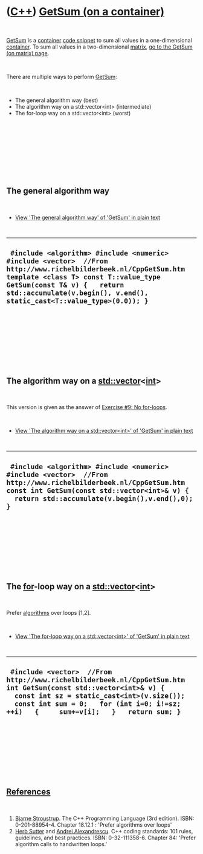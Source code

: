 



 

 

 

 

 

([C++](Cpp.md)) [GetSum (on a container)](CppGetSum.md)
=========================================================

 

[GetSum](CppGetSum.md) is a [container](CppContainer.md) [code
snippet](CppCodeSnippets.md) to sum all values in a one-dimensional
[container](CppContainer.md). To sum all values in a two-dimensional
[matrix](CppMatrix.md), [go to the GetSum (on matrix)
page](CppGetSumMatrix.md).

 

There are multiple ways to perform [GetSum](CppGetSum.md):

 

-   The general algorithm way (best)
-   The algorithm way on a std::vector&lt;int&gt; (intermediate)
-   The for-loop way on a std::vector&lt;int&gt; (worst)

 

 

 

 

 

The general algorithm way
-------------------------

 

-   [View 'The general algorithm way' of 'GetSum' in plain
    text](CppGetSumGenAlgo.txt)

 

  ----------------------------------------------------------------------------------------------------------------------------------------------------------------------------------------------------------------------------------------------------------------
  ` #include <algorithm> #include <numeric> #include <vector>  //From http://www.richelbilderbeek.nl/CppGetSum.htm template <class T> const T::value_type GetSum(const T& v) {   return std::accumulate(v.begin(), v.end(), static_cast<T::value_type>(0.0)); }`
  ----------------------------------------------------------------------------------------------------------------------------------------------------------------------------------------------------------------------------------------------------------------

 

 

 

 

 

The algorithm way on a [std::vector](CppVector.md)&lt;[int](CppInt.md)&gt;
----------------------------------------------------------------------------

 

This version is given as the answer of [Exercise \#9: No
for-loops](CppExerciseNoForLoops.md).

 

-   [View 'The algorithm way on a std::vector&lt;int&gt;' of 'GetSum' in
    plain text](CppGetSumAlgoVector.txt)

 

  ------------------------------------------------------------------------------------------------------------------------------------------------------------------------------------------------------------------
  ` #include <algorithm> #include <numeric> #include <vector>  //From http://www.richelbilderbeek.nl/CppGetSum.htm const int GetSum(const std::vector<int>& v) {   return std::accumulate(v.begin(),v.end(),0); }`
  ------------------------------------------------------------------------------------------------------------------------------------------------------------------------------------------------------------------

 

 

 

 

 

The [for](CppFor.md)-loop way on a [std::vector](CppVector.md)&lt;[int](CppInt.htm)&gt;
-----------------------------------------------------------------------------------------

 

Prefer [algorithms](CppAlgorithm.md) over loops \[1,2\].

 

-   [View 'The for-loop way on a std::vector&lt;int&gt;' of 'GetSum' in
    plain text](CppGetSumForVector.txt)

 

  --------------------------------------------------------------------------------------------------------------------------------------------------------------------------------------------------------------------------------------------------------
  ` #include <vector>  //From http://www.richelbilderbeek.nl/CppGetSum.htm int GetSum(const std::vector<int>& v) {   const int sz = static_cast<int>(v.size());   const int sum = 0;   for (int i=0; i!=sz; ++i)   {     sum+=v[i];   }   return sum; }`
  --------------------------------------------------------------------------------------------------------------------------------------------------------------------------------------------------------------------------------------------------------

 

 

 

 

 

[References](CppReferences.md)
-------------------------------

 

1.  [Bjarne Stroustrup](CppBjarneStroustrup.md). The C++ Programming
    Language (3rd edition). ISBN: 0-201-88954-4. Chapter 18.12.1 :
    'Prefer algorithms over loops'
2.  [Herb Sutter](CppHerbSutter.md) and [Andrei
    Alexandrescu](CppAndreiAlexandrescu.md). C++ coding standards: 101
    rules, guidelines, and best practices. ISBN: 0-32-111358-6. Chapter
    84: 'Prefer algorithm calls to handwritten loops.'

 

 

 

 

 





 



